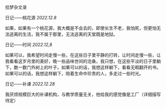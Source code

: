 拾梦杂文录

日记——桃花源 *2022.12.8*

如果，如果有一个桃花源，我大概是不会去的，即使长生不老，我怕死，但更怕无法逃离的生活，我不属于那里，无法逃离的天堂既是地狱。

日记——时间 *2022.12,8*

如果可以，我希望时间走慢一些，在这些日子里平静的打转，让时间走慢一些，让我看看这岁月里的美好，晚一些品味世间的沧桑，我只想，在这些平淡的日子里躺下，数一数门外树上的叶子。如果可以的话，我想这样躺下，看看无暇翻开的书。如果可以的话，我想这样躺下，陪着生命中珍贵的人，多走过一些时光。

日记——补课 *2022.12.28*

我厌烦规模巨大的补课机构，与教学质量无关，他给我的感觉像是工厂（详细描写待定）